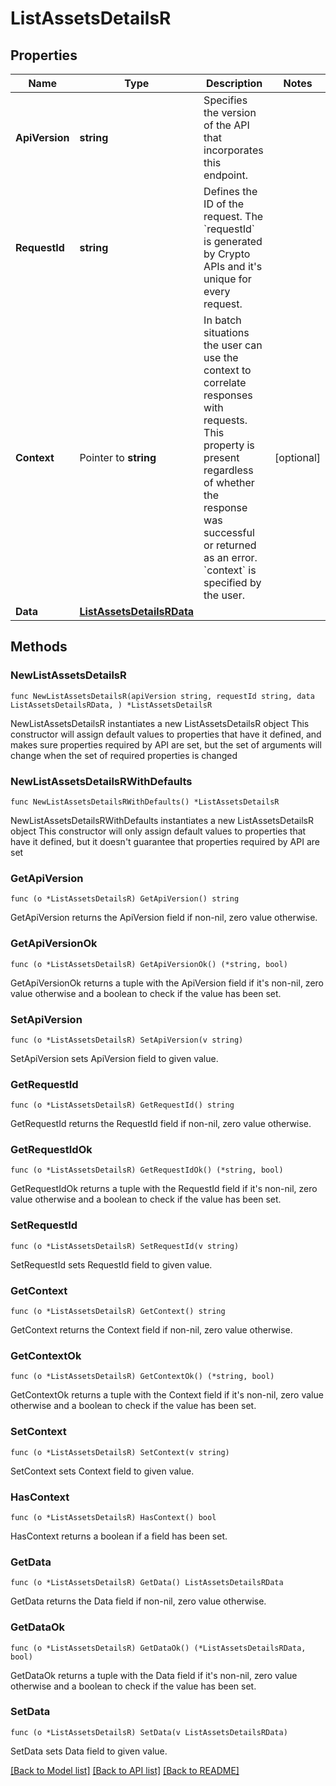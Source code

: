 # ListAssetsDetailsR

## Properties

Name | Type | Description | Notes
------------ | ------------- | ------------- | -------------
**ApiVersion** | **string** | Specifies the version of the API that incorporates this endpoint. | 
**RequestId** | **string** | Defines the ID of the request. The &#x60;requestId&#x60; is generated by Crypto APIs and it&#39;s unique for every request. | 
**Context** | Pointer to **string** | In batch situations the user can use the context to correlate responses with requests. This property is present regardless of whether the response was successful or returned as an error. &#x60;context&#x60; is specified by the user. | [optional] 
**Data** | [**ListAssetsDetailsRData**](ListAssetsDetailsRData.md) |  | 

## Methods

### NewListAssetsDetailsR

`func NewListAssetsDetailsR(apiVersion string, requestId string, data ListAssetsDetailsRData, ) *ListAssetsDetailsR`

NewListAssetsDetailsR instantiates a new ListAssetsDetailsR object
This constructor will assign default values to properties that have it defined,
and makes sure properties required by API are set, but the set of arguments
will change when the set of required properties is changed

### NewListAssetsDetailsRWithDefaults

`func NewListAssetsDetailsRWithDefaults() *ListAssetsDetailsR`

NewListAssetsDetailsRWithDefaults instantiates a new ListAssetsDetailsR object
This constructor will only assign default values to properties that have it defined,
but it doesn't guarantee that properties required by API are set

### GetApiVersion

`func (o *ListAssetsDetailsR) GetApiVersion() string`

GetApiVersion returns the ApiVersion field if non-nil, zero value otherwise.

### GetApiVersionOk

`func (o *ListAssetsDetailsR) GetApiVersionOk() (*string, bool)`

GetApiVersionOk returns a tuple with the ApiVersion field if it's non-nil, zero value otherwise
and a boolean to check if the value has been set.

### SetApiVersion

`func (o *ListAssetsDetailsR) SetApiVersion(v string)`

SetApiVersion sets ApiVersion field to given value.


### GetRequestId

`func (o *ListAssetsDetailsR) GetRequestId() string`

GetRequestId returns the RequestId field if non-nil, zero value otherwise.

### GetRequestIdOk

`func (o *ListAssetsDetailsR) GetRequestIdOk() (*string, bool)`

GetRequestIdOk returns a tuple with the RequestId field if it's non-nil, zero value otherwise
and a boolean to check if the value has been set.

### SetRequestId

`func (o *ListAssetsDetailsR) SetRequestId(v string)`

SetRequestId sets RequestId field to given value.


### GetContext

`func (o *ListAssetsDetailsR) GetContext() string`

GetContext returns the Context field if non-nil, zero value otherwise.

### GetContextOk

`func (o *ListAssetsDetailsR) GetContextOk() (*string, bool)`

GetContextOk returns a tuple with the Context field if it's non-nil, zero value otherwise
and a boolean to check if the value has been set.

### SetContext

`func (o *ListAssetsDetailsR) SetContext(v string)`

SetContext sets Context field to given value.

### HasContext

`func (o *ListAssetsDetailsR) HasContext() bool`

HasContext returns a boolean if a field has been set.

### GetData

`func (o *ListAssetsDetailsR) GetData() ListAssetsDetailsRData`

GetData returns the Data field if non-nil, zero value otherwise.

### GetDataOk

`func (o *ListAssetsDetailsR) GetDataOk() (*ListAssetsDetailsRData, bool)`

GetDataOk returns a tuple with the Data field if it's non-nil, zero value otherwise
and a boolean to check if the value has been set.

### SetData

`func (o *ListAssetsDetailsR) SetData(v ListAssetsDetailsRData)`

SetData sets Data field to given value.



[[Back to Model list]](../README.md#documentation-for-models) [[Back to API list]](../README.md#documentation-for-api-endpoints) [[Back to README]](../README.md)


